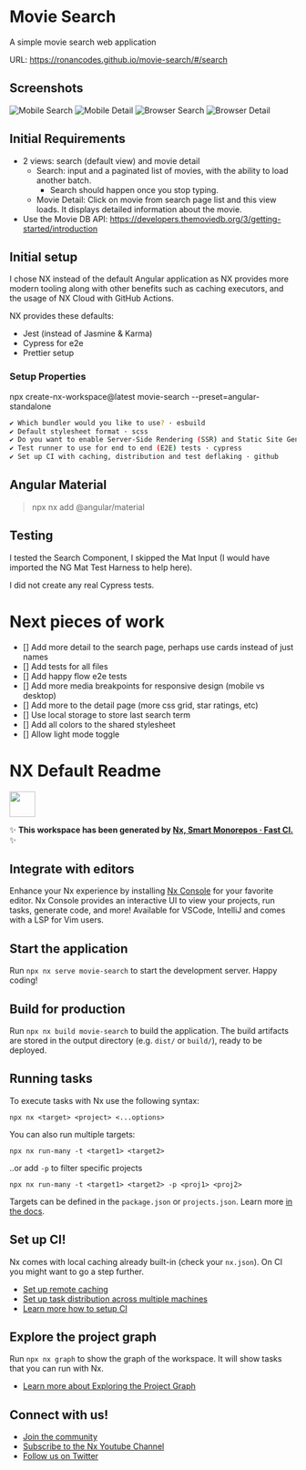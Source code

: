 # Movie Search

A simple movie search web application

URL: https://ronancodes.github.io/movie-search/#/search

## Screenshots

![Mobile Search](readme-assets/mobile-search.png)
![Mobile Detail](readme-assets/mobile-detail.png)
![Browser Search](readme-assets/browser-search.png)
![Browser Detail](readme-assets/browser-detail.png)

## Initial Requirements

- 2 views: search (default view) and movie detail
  - Search: input and a paginated list of movies, with the ability to load another batch.
    - Search should happen once you stop typing.
  - Movie Detail: Click on movie from search page list and this view loads. It displays detailed information about the movie.
- Use the Movie DB API: https://developers.themoviedb.org/3/getting-started/introduction

## Initial setup

I chose NX instead of the default Angular application as NX provides more modern tooling along with other benefits such as caching executors, and the usage of NX Cloud with GitHub Actions.

NX provides these defaults:

- Jest (instead of Jasmine & Karma)
- Cypress for e2e
- Prettier setup

### Setup Properties

npx create-nx-workspace@latest movie-search --preset=angular-standalone

```sh
✔ Which bundler would you like to use? · esbuild
✔ Default stylesheet format · scss
✔ Do you want to enable Server-Side Rendering (SSR) and Static Site Generation (SSG/Prerendering)? · No
✔ Test runner to use for end to end (E2E) tests · cypress
✔ Set up CI with caching, distribution and test deflaking · github
```

## Angular Material

> npx nx add @angular/material

## Testing

I tested the Search Component, I skipped the Mat Input (I would have imported the NG Mat Test Harness to help here).

I did not create any real Cypress tests.

# Next pieces of work

- [] Add more detail to the search page, perhaps use cards instead of just names
- [] Add tests for all files
- [] Add happy flow e2e tests
- [] Add more media breakpoints for responsive design (mobile vs desktop)
- [] Add more to the detail page (more css grid, star ratings, etc)
- [] Use local storage to store last search term
- [] Add all colors to the shared stylesheet
- [] Allow light mode toggle

# NX Default Readme

<a alt="Nx logo" href="https://nx.dev" target="_blank" rel="noreferrer"><img src="https://raw.githubusercontent.com/nrwl/nx/master/images/nx-logo.png" width="45"></a>

✨ **This workspace has been generated by [Nx, Smart Monorepos · Fast CI.](https://nx.dev)** ✨

## Integrate with editors

Enhance your Nx experience by installing [Nx Console](https://nx.dev/nx-console) for your favorite editor. Nx Console
provides an interactive UI to view your projects, run tasks, generate code, and more! Available for VSCode, IntelliJ and
comes with a LSP for Vim users.

## Start the application

Run `npx nx serve movie-search` to start the development server. Happy coding!

## Build for production

Run `npx nx build movie-search` to build the application. The build artifacts are stored in the output directory (e.g. `dist/` or `build/`), ready to be deployed.

## Running tasks

To execute tasks with Nx use the following syntax:

```
npx nx <target> <project> <...options>
```

You can also run multiple targets:

```
npx nx run-many -t <target1> <target2>
```

..or add `-p` to filter specific projects

```
npx nx run-many -t <target1> <target2> -p <proj1> <proj2>
```

Targets can be defined in the `package.json` or `projects.json`. Learn more [in the docs](https://nx.dev/features/run-tasks).

## Set up CI!

Nx comes with local caching already built-in (check your `nx.json`). On CI you might want to go a step further.

- [Set up remote caching](https://nx.dev/features/share-your-cache)
- [Set up task distribution across multiple machines](https://nx.dev/nx-cloud/features/distribute-task-execution)
- [Learn more how to setup CI](https://nx.dev/recipes/ci)

## Explore the project graph

Run `npx nx graph` to show the graph of the workspace.
It will show tasks that you can run with Nx.

- [Learn more about Exploring the Project Graph](https://nx.dev/core-features/explore-graph)

## Connect with us!

- [Join the community](https://nx.dev/community)
- [Subscribe to the Nx Youtube Channel](https://www.youtube.com/@nxdevtools)
- [Follow us on Twitter](https://twitter.com/nxdevtools)
